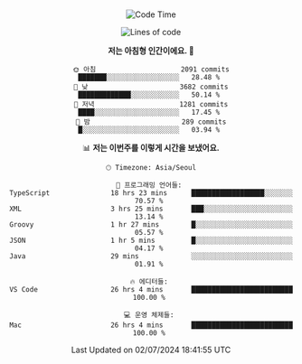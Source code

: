 <div align="center">

<br />

 <!--START_SECTION:waka-->
![Code Time](http://img.shields.io/badge/Code%20Time-2%2C748%20hrs%2049%20mins-blue)

![Lines of code](https://img.shields.io/badge/%EC%A0%80%EB%8A%94%20%EC%97%AC%ED%83%9C%EA%B9%8C%EC%A7%80%20-4.0%20million%20%EC%A4%84%EC%9D%98%20%EC%BD%94%EB%93%9C%EB%A5%BC%20%EC%9E%91%EC%84%B1%ED%96%88%EC%96%B4%EC%9A%94.-blue)

**저는 아침형 인간이에요. 🐤** 

```text
🌞 아침                     2091 commits        ███████░░░░░░░░░░░░░░░░░░   28.48 % 
🌆 낮　                     3682 commits        █████████████░░░░░░░░░░░░   50.14 % 
🌃 저녁                     1281 commits        ████░░░░░░░░░░░░░░░░░░░░░   17.45 % 
🌙 밤　                     289 commits         █░░░░░░░░░░░░░░░░░░░░░░░░   03.94 % 
```


📊 **저는 이번주를 이렇게 시간을 보냈어요.** 

```text
🕑︎ Timezone: Asia/Seoul

💬 프로그래밍 언어들: 
TypeScript               18 hrs 23 mins      ██████████████████░░░░░░░   70.57 % 
XML                      3 hrs 25 mins       ███░░░░░░░░░░░░░░░░░░░░░░   13.14 % 
Groovy                   1 hr 27 mins        █░░░░░░░░░░░░░░░░░░░░░░░░   05.57 % 
JSON                     1 hr 5 mins         █░░░░░░░░░░░░░░░░░░░░░░░░   04.17 % 
Java                     29 mins             ░░░░░░░░░░░░░░░░░░░░░░░░░   01.91 % 

🔥 에디터들: 
VS Code                  26 hrs 4 mins       █████████████████████████   100.00 % 

💻 운영 체제들: 
Mac                      26 hrs 4 mins       █████████████████████████   100.00 % 
```


 Last Updated on 02/07/2024 18:41:55 UTC
<!--END_SECTION:waka-->

</div>
